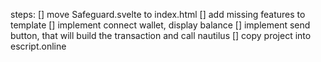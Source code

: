 steps:
[] move Safeguard.svelte to index.html
[] add missing features to template
    [] implement connect wallet, display balance
    [] implement send button, that will build the transaction and call nautilus
[] copy project into escript.online